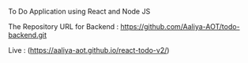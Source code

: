 To Do Application using React and Node JS

The Repository URL for Backend : https://github.com/Aaliya-AOT/todo-backend.git

Live : (https://aaliya-aot.github.io/react-todo-v2/) 
